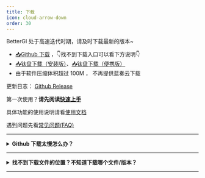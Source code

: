 ```yaml
---
title: 下载
icon: cloud-arrow-down
order: 30
---
```


BetterGI 处于高速迭代时期，请及时下载最新的版本~

* [📥Github 下载](https://github.com/babalae/better-genshin-impact/releases)  ，👇找不到下载入口可以看下方说明👇
* [📥钛盘下载（安装版）](https://tmp.link/f/66c3701708389)、[📥钛盘下载（便携版）](https://tmp.link/f/66c3702c57e1b)
* 由于软件压缩体积超过 100M ， 不再提供蓝奏云下载

更新日志： [Github Release](https://github.com/babalae/better-genshin-impact/releases)

第一次使用？**请先阅读[快速上手](/quickstart.html)**

具体功能的使用说明请看[使用文档](/doc.html)

遇到问题先看[常见问题(FAQ)](/faq.html)

---

<details>
<summary><b>Github 下载太慢怎么办？</b></summary>

可以使用下面的公益加速服务：

[https://moeyy.cn/gh-proxy/](https://moeyy.cn/gh-proxy/)

[https://github.abskoop.workers.dev/](https://github.abskoop.workers.dev/)

[https://gitmirror.com/files.html](https://gitmirror.com/files.html)

</details>

---

<details>
<summary><b>找不到下载文件的位置？不知道下载哪个文件/版本？</b></summary>

BetterGI 提供了两个版本，分别是<b>安装版</b>和<b>便携版</b>，两个版本除了打包与安装方式之外，无任何区别。

下载位置在更新日志下方：

![](https://img.alicdn.com/imgextra/i3/2042484851/O1CN01tf0mIZ1lhoHgJXyAU_!!2042484851.png)

* **安装版**的文件名是 `BetterGI_Setup_v版本号.exe`，安装后会自动在开始菜单创建快捷方式。如果你不知道解压缩是什么操作，请使用这个版本。
* **便携版**的文件名是 `BetterGI_v版本号.7z` （老版本是`zip`压缩包），解压并运行 `BetterGI.exe` 即可。

有更高版本号的情况下优先下载更高版本号的 BetterGI！

</details>

---




